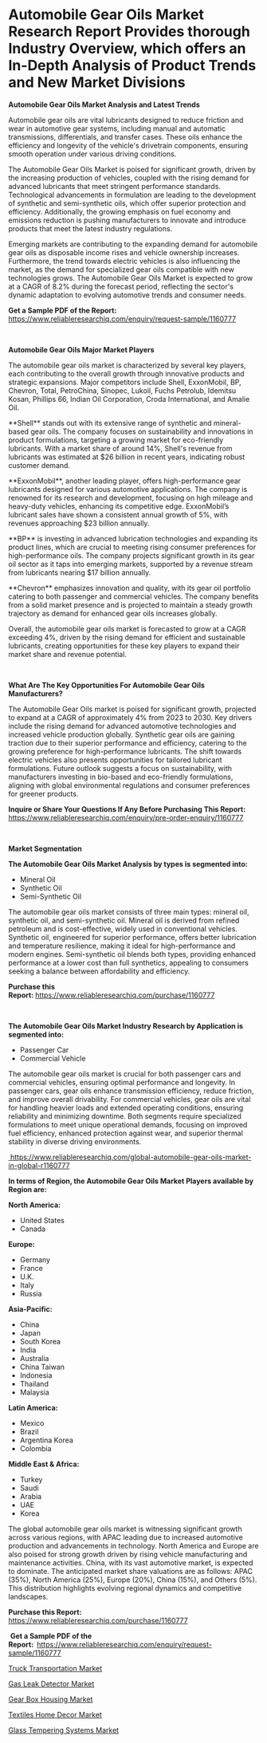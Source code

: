<p><h1>Automobile Gear Oils Market Research Report Provides thorough Industry Overview, which offers an In-Depth Analysis of Product Trends and New Market Divisions</h1></p><p><strong>Automobile Gear Oils Market Analysis and Latest Trends</strong></p>
<p><p>Automobile gear oils are vital lubricants designed to reduce friction and wear in automotive gear systems, including manual and automatic transmissions, differentials, and transfer cases. These oils enhance the efficiency and longevity of the vehicle's drivetrain components, ensuring smooth operation under various driving conditions.</p><p>The Automobile Gear Oils Market is poised for significant growth, driven by the increasing production of vehicles, coupled with the rising demand for advanced lubricants that meet stringent performance standards. Technological advancements in formulation are leading to the development of synthetic and semi-synthetic oils, which offer superior protection and efficiency. Additionally, the growing emphasis on fuel economy and emissions reduction is pushing manufacturers to innovate and introduce products that meet the latest industry regulations.</p><p>Emerging markets are contributing to the expanding demand for automobile gear oils as disposable income rises and vehicle ownership increases. Furthermore, the trend towards electric vehicles is also influencing the market, as the demand for specialized gear oils compatible with new technologies grows. The Automobile Gear Oils Market is expected to grow at a CAGR of 8.2% during the forecast period, reflecting the sector's dynamic adaptation to evolving automotive trends and consumer needs.</p></p>
<p><strong>Get a Sample PDF of the Report:&nbsp;</strong> <a href="https://www.reliableresearchiq.com/enquiry/request-sample/1160777?utm_campaign=104&utm_medium=2&utm_source=Github&utm_content=ia&utm_term=17112024&utm_id=automobile-gear-oils">https://www.reliableresearchiq.com/enquiry/request-sample/1160777</a></p>
<p>&nbsp;</p>
<p><strong>Automobile Gear Oils Major Market Players</strong></p>
<p><p>The automobile gear oils market is characterized by several key players, each contributing to the overall growth through innovative products and strategic expansions. Major competitors include Shell, ExxonMobil, BP, Chevron, Total, PetroChina, Sinopec, Lukoil, Fuchs Petrolub, Idemitsu Kosan, Phillips 66, Indian Oil Corporation, Croda International, and Amalie Oil.</p><p>**Shell** stands out with its extensive range of synthetic and mineral-based gear oils. The company focuses on sustainability and innovations in product formulations, targeting a growing market for eco-friendly lubricants. With a market share of around 14%, Shell's revenue from lubricants was estimated at $26 billion in recent years, indicating robust customer demand.</p><p>**ExxonMobil**, another leading player, offers high-performance gear lubricants designed for various automotive applications. The company is renowned for its research and development, focusing on high mileage and heavy-duty vehicles, enhancing its competitive edge. ExxonMobil’s lubricant sales have shown a consistent annual growth of 5%, with revenues approaching $23 billion annually.</p><p>**BP** is investing in advanced lubrication technologies and expanding its product lines, which are crucial to meeting rising consumer preferences for high-performance oils. The company projects significant growth in its gear oil sector as it taps into emerging markets, supported by a revenue stream from lubricants nearing $17 billion annually.</p><p>**Chevron** emphasizes innovation and quality, with its gear oil portfolio catering to both passenger and commercial vehicles. The company benefits from a solid market presence and is projected to maintain a steady growth trajectory as demand for enhanced gear oils increases globally.</p><p>Overall, the automobile gear oils market is forecasted to grow at a CAGR exceeding 4%, driven by the rising demand for efficient and sustainable lubricants, creating opportunities for these key players to expand their market share and revenue potential.</p></p>
<p>&nbsp;</p>
<p><strong>What Are The Key Opportunities For Automobile Gear Oils Manufacturers?</strong></p>
<p><p>The Automobile Gear Oils market is poised for significant growth, projected to expand at a CAGR of approximately 4% from 2023 to 2030. Key drivers include the rising demand for advanced automotive technologies and increased vehicle production globally. Synthetic gear oils are gaining traction due to their superior performance and efficiency, catering to the growing preference for high-performance lubricants. The shift towards electric vehicles also presents opportunities for tailored lubricant formulations. Future outlook suggests a focus on sustainability, with manufacturers investing in bio-based and eco-friendly formulations, aligning with global environmental regulations and consumer preferences for greener products.</p></p>
<p><strong>Inquire or Share Your Questions If Any Before Purchasing This Report:</strong> <a href="https://www.reliableresearchiq.com/enquiry/pre-order-enquiry/1160777?utm_campaign=104&utm_medium=2&utm_source=Github&utm_content=ia&utm_term=17112024&utm_id=automobile-gear-oils">https://www.reliableresearchiq.com/enquiry/pre-order-enquiry/1160777</a></p>
<p>&nbsp;</p>
<p><strong>Market Segmentation</strong></p>
<p><strong>The Automobile Gear Oils Market Analysis by types is segmented into:</strong></p>
<p><ul><li>Mineral Oil</li><li>Synthetic Oil</li><li>Semi-Synthetic Oil</li></ul></p>
<p><p>The automobile gear oils market consists of three main types: mineral oil, synthetic oil, and semi-synthetic oil. Mineral oil is derived from refined petroleum and is cost-effective, widely used in conventional vehicles. Synthetic oil, engineered for superior performance, offers better lubrication and temperature resilience, making it ideal for high-performance and modern engines. Semi-synthetic oil blends both types, providing enhanced performance at a lower cost than full synthetics, appealing to consumers seeking a balance between affordability and efficiency.</p></p>
<p><strong>Purchase this Report:&nbsp;</strong><a href="https://www.reliableresearchiq.com/purchase/1160777?utm_campaign=104&utm_medium=2&utm_source=Github&utm_content=ia&utm_term=17112024&utm_id=automobile-gear-oils">https://www.reliableresearchiq.com/purchase/1160777</a></p>
<p>&nbsp;</p>
<p><strong>The Automobile Gear Oils Market Industry Research by Application is segmented into:</strong></p>
<p><ul><li>Passenger Car</li><li>Commercial Vehicle</li></ul></p>
<p><p>The automobile gear oils market is crucial for both passenger cars and commercial vehicles, ensuring optimal performance and longevity. In passenger cars, gear oils enhance transmission efficiency, reduce friction, and improve overall drivability. For commercial vehicles, gear oils are vital for handling heavier loads and extended operating conditions, ensuring reliability and minimizing downtime. Both segments require specialized formulations to meet unique operational demands, focusing on improved fuel efficiency, enhanced protection against wear, and superior thermal stability in diverse driving environments.</p></p>
<p><a href="https://www.reliableresearchiq.com/global-automobile-gear-oils-market-in-global-r1160777?utm_campaign=104&utm_medium=2&utm_source=Github&utm_content=ia&utm_term=17112024&utm_id=automobile-gear-oils">&nbsp;https://www.reliableresearchiq.com/global-automobile-gear-oils-market-in-global-r1160777</a></p>
<p><strong>In terms of Region, the Automobile Gear Oils Market Players available by Region are:</strong></p>
<p>
    <p> <strong> North America: </strong>
        <ul>
            <li>United States</li>
            <li>Canada</li>
        </ul>
        </p> 
    <p> <strong> Europe: </strong>
        <ul>
            <li>Germany</li>
            <li>France</li>
            <li>U.K.</li>
            <li>Italy</li>
            <li>Russia</li>
        </ul>
        </p> 
    <p> <strong> Asia-Pacific: </strong>
        <ul>
            <li>China</li>
            <li>Japan</li>
            <li>South Korea</li>
            <li>India</li>
            <li>Australia</li>
            <li>China Taiwan</li>
            <li>Indonesia</li>
            <li>Thailand</li>
            <li>Malaysia</li>
        </ul>
        </p> 
    <p> <strong> Latin America: </strong>
        <ul>
            <li>Mexico</li>
            <li>Brazil</li>
            <li>Argentina Korea</li>
            <li>Colombia</li>
        </ul>
        </p> 
    <p> <strong> Middle East & Africa: </strong>
        <ul>
            <li>Turkey</li>
            <li>Saudi</li>
            <li>Arabia</li>
            <li>UAE</li>
            <li>Korea</li>
        </ul>
    </p>
    </p>
<p><p>The global automobile gear oils market is witnessing significant growth across various regions, with APAC leading due to increased automotive production and advancements in technology. North America and Europe are also poised for strong growth driven by rising vehicle manufacturing and maintenance activities. China, with its vast automotive market, is expected to dominate. The anticipated market share valuations are as follows: APAC (35%), North America (25%), Europe (20%), China (15%), and Others (5%). This distribution highlights evolving regional dynamics and competitive landscapes.</p></p>
<p><strong>Purchase this Report: </strong><a href="https://www.reliableresearchiq.com/purchase/1160777?utm_campaign=104&utm_medium=2&utm_source=Github&utm_content=ia&utm_term=17112024&utm_id=automobile-gear-oils">https://www.reliableresearchiq.com/purchase/1160777</a></p>
<p>&nbsp;<strong>Get a Sample PDF of the Report:&nbsp;&nbsp;</strong><a href="https://www.reliableresearchiq.com/enquiry/request-sample/1160777?utm_campaign=104&utm_medium=2&utm_source=Github&utm_content=ia&utm_term=17112024&utm_id=automobile-gear-oils">https://www.reliableresearchiq.com/enquiry/request-sample/1160777</a></p>
<p><strong></strong></p>
<p><p><a href="https://issuu.com/reportprime-2/docs/truck-transportation-market-size-20_e9371fb2f89979?utm_campaign=104&utm_medium=2&utm_source=Github&utm_content=ia&utm_term=17112024&utm_id=automobile-gear-oils">Truck Transportation Market</a></p><p><a href="https://www.linkedin.com/pulse/gas-leak-detector-market-trends-focusing-insight-forecast-rpe4e?utm_campaign=104&utm_medium=2&utm_source=Github&utm_content=ia&utm_term=17112024&utm_id=automobile-gear-oils">Gas Leak Detector Market</a></p><p><a href="https://www.linkedin.com/pulse/gear-box-housing-market-evolution-future-outlook-forecasting-zjkue?utm_campaign=104&utm_medium=2&utm_source=Github&utm_content=ia&utm_term=17112024&utm_id=automobile-gear-oils">Gear Box Housing Market</a></p><p><a href="https://issuu.com/reportprime-2/docs/textiles-home-decor-market-size-203_6aeda86c809bca?utm_campaign=104&utm_medium=2&utm_source=Github&utm_content=ia&utm_term=17112024&utm_id=automobile-gear-oils">Textiles Home Decor Market</a></p><p><a href="https://www.linkedin.com/pulse/trends-global-glass-tempering-systems-market-forecast-hvmhe?utm_campaign=104&utm_medium=2&utm_source=Github&utm_content=ia&utm_term=17112024&utm_id=automobile-gear-oils">Glass Tempering Systems Market</a></p></p>